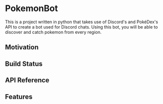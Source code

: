 # PokemonBot

This is a project written in python that takes use of Discord's and PokéDex's API to create a bot used for Discord chats. Using this bot, you will be able to discover and catch pokemon from every region.

## Motivation

## Build Status

## API Reference

## Features
